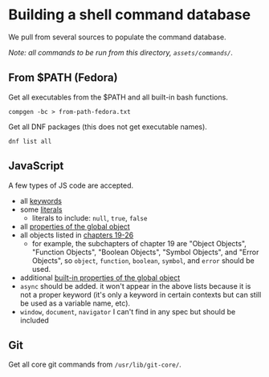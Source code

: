 # Building a shell command database

We pull from several sources to populate the command database.

_Note: all commands to be run from this directory, `assets/commands/`._

## From \$PATH (Fedora)

Get all executables from the \$PATH and all built-in bash functions.

    compgen -bc > from-path-fedora.txt

Get all DNF packages (this does not get executable names).

    dnf list all

## JavaScript

A few types of JS code are accepted.

- all [keywords](https://tc39.github.io/ecma262/#sec-keywords)
- some [literals](https://tc39.github.io/ecma262/#sec-ecmascript-language-lexical-grammar-literals)
  - literals to include: `null`, `true`, `false`
- all [properties of the global object](https://tc39.github.io/ecma262/#sec-global-object)
- all objects listed in [chapters 19-26](https://tc39.github.io/ecma262/#sec-fundamental-objects)
  - for example, the subchapters of chapter 19 are "Object Objects", "Function Objects", "Boolean Objects", "Symbol Objects", and "Error Objects", so `object`, `function`, `boolean`, `symbol`, and `error` should be used.
- additional [built-in properties of the global object](https://tc39.github.io/ecma262/#sec-additional-properties-of-the-global-object)
- `async` should be added. it won't appear in the above lists because it is not a proper keyword (it's only a keyword in certain contexts but can still be used as a variable name, etc).
- `window`, `document`, `navigator` I can't find in any spec but should be included

## Git

Get all core git commands from `/usr/lib/git-core/`.
